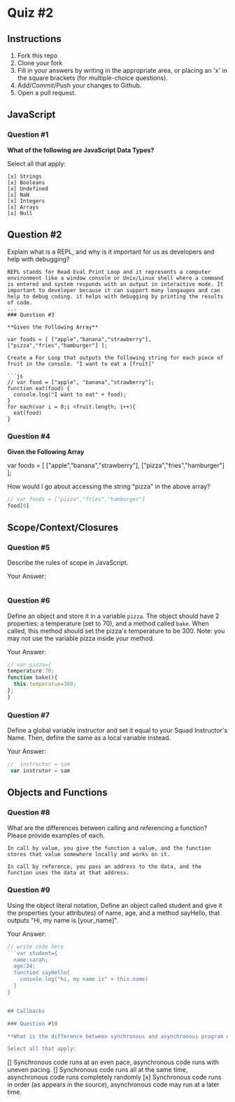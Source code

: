 # Quiz #2

## Instructions

1. Fork this repo
2. Clone your fork
3. Fill in your answers by writing in the appropriate area, or placing an 'x' in
the square brackets (for multiple-choice questions).
4. Add/Commit/Push your changes to Github.
5. Open a pull request.

## JavaScript

### Question #1

**What of the following are JavaScript Data Types?**

Select all that apply:
```
[x] Strings
[x] Booleans
[x] Undefined
[x] NaN
[x] Integers
[x] Arrays
[x] Null
```

## Question #2

Explain what is a REPL, and why is it important for us as developers and help with debugging?

```
REPL stands for Read Eval Print Loop and it represents a computer environment like a window console or Unix/Linux shell where a command is entered and system responds with an output in interactive mode. It important to developer because it can support many langauges and can help to debug coding. it helps with debugging by printing the results of code.
...
### Question #3

**Given the Following Array**

var foods = [ ["apple","banana","strawberry"], ["pizza","fries","hamburger"] ];

Create a For Loop that outputs the following string for each piece of fruit in the console. "I want to eat a [fruit]"

```js
// var food = ["apple", "banana","strawberry"];
function eat(food) {
  console.log("I want to eat" + food);
}
for each(var i = 0;i <fruit.length; i++){
  eat(food)
}
```
### Question #4

**Given the Following Array**

var foods = [ ["apple","banana","strawberry"], ["pizza","fries","hamburger"] ];

How would I go about accessing the string "pizza" in the above array?

```js
// var foods = ["pizza","fries","hamburger"]
food[0]

```

## Scope/Context/Closures

### Question #5

Describe the rules of scope in JavaScript.

Your Answer:
```JavaScript has two scopes: global and local. A variable that is declared outside a function definition is a global variable, and its value is accessible and modifiable throughout your program. A variable that is declared inside a function definition is local.
```

### Question #6

Define an object and store it in a variable `pizza`. The object should have 2
properties: a temperature (set to 70), and a method called `bake`. When called,
this method should set the pizza's temperature to be 300. Note: you may not use
the variable pizza inside your method.

Your Answer:
```js
// var pizza={
temperature:70;
function bake(){
  this.temperatue=300;
};
}


```

### Question #7

Define a global variable instructor and set it equal to your Squad Instructor's Name. Then, define the same as a local variable instead.

Your Answer:
```js
//  instructor = sam
 var instrutor = sam
```

## Objects and Functions

### Question #8

What are the differences between calling and referencing a function? Please provide examples of each.

```text
In call by value, you give the function a value, and the function stores that value somewhere locally and works on it.

In call by reference, you pass an address to the data, and the function uses the data at that address.

```
### Question #9

Using the object literal notation, Define an object called student and give it the properties (your attributes) of name, age, and a method sayHello, that outputs "Hi, my name is [your_name]".

Your Answer:
```js
// write code here
```var student={
  name:sarah;
  age:24;
  function sayHello{
    console.log("hi, my name is" + this.name)
  }
}


## Callbacks

### Question #10

**What is the difference between synchronous and asynchronous program execution?**

Select all that apply:
```
[] Synchronous code runs at an even pace, asynchronous code runs with uneven pacing.
[] Synchronous code runs all at the same time, asynchronous code runs completely randomly
[x] Synchronous code runs in order (as appears in the source), asynchronous code may run at a later time.
```

